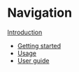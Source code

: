 # Navigation

[Introduction](Home.md)

* [Getting started](getting-started.md)
* [Usage](usage.md)
* [User guide](user-guide.md)

